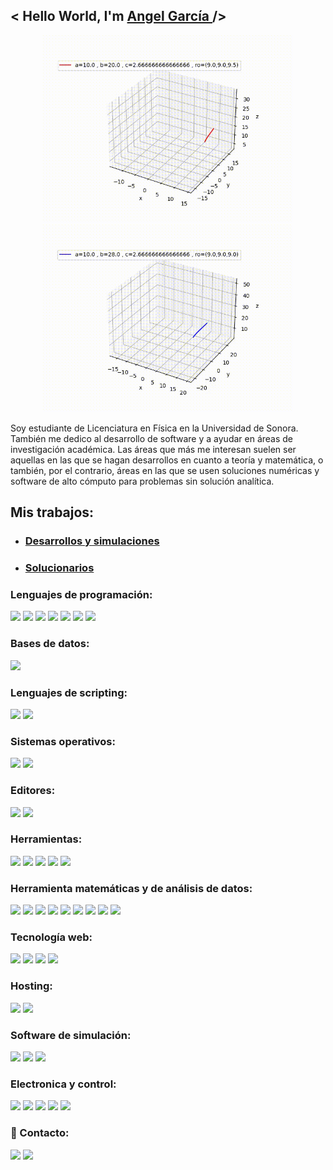 <h2> < Hello World, I'm <a href="https://github.com/newproyects" target="_blank"> Angel García </a> /> </h2>

<div id="header" align="center">
  <img src=https://github.com/newproyects/newproyects/blob/main/lorenz.gif width="400"/>
  <img src=https://github.com/newproyects/newproyects/blob/main/lorenz2.gif width="400"/>
</div>
  
Soy estudiante de Licenciatura en Física en la Universidad de Sonora. También me dedico al desarrollo de software y a ayudar en áreas de investigación académica. Las áreas que más me interesan suelen ser aquellas en las que se hagan desarrollos en cuanto a teoría y matemática, o también, por el contrario, áreas en las que se usen soluciones numéricas y software de alto cómputo para problemas sin solución analítica.

<!--![Lorenz](https://github.com/newproyects/newproyects/blob/main/lorenz.gif)-->
<!--![Lorenz2](https://github.com/newproyects/newproyects/blob/main/lorenz2.gif)-->

## Mis trabajos:

- ### [Desarrollos y simulaciones](https://github.com/newproyects/DesarrolloSimulacion)
- ### [Solucionarios](https://github.com/newproyects/Solucionarios)

### Lenguajes de programación:
<!---![Assembler](https://img.shields.io/badge/assemblerx86-%3776AB.svg?style=for-the-badge&logoColor=white&color=000000)--->
[<img src="https://img.shields.io/badge/assemblerx86-%3776AB.svg?style=for-the-badge&logoColor=white&color=000000" />](https://www.cs.virginia.edu/~evans/cs216/guides/x86.html)
[<img src="https://img.shields.io/badge/c-%3776AB.svg?style=for-the-badge&logo=c&logoColor=white&color=A8B9CC" />](https://www.cprogramming.com/)
[<img src="https://img.shields.io/badge/c++-%3776AB.svg?style=for-the-badge&logo=cplusplus&logoColor=white&color=00599C" />](https://isocpp.org/)
[<img src="https://img.shields.io/badge/python-%3776AB.svg?style=for-the-badge&logo=python&logoColor=white&color=3776AB" />](https://www.python.org/)
[<img src="https://img.shields.io/badge/javscript-%F7DF1E.svg?style=for-the-badge&logo=javascript&logoColor=black&color=F7DF1E" />](https://developer.mozilla.org/es/docs/Web/JavaScript)
[<img src="https://img.shields.io/badge/java-%7396.svg?style=for-the-badge&logo=java&logoColor=white&color=007396" />](https://www.java.com/es/)
[<img src="https://img.shields.io/badge/fortran-%7396.svg?style=for-the-badge&logo=fortran&logoColor=white&color=734F96" />](https://fortran-lang.org/es/index)

### Bases de datos:
[<img src="https://img.shields.io/badge/mysql-%4479A1.svg?style=for-the-badge&logo=mysql&logoColor=white&color=4479A1" />](https://www.mysql.com)

### Lenguajes de scripting:
[<img src="https://img.shields.io/badge/bash-%3776AB.svg?style=for-the-badge&logo=gnubash&logoColor=white&color=000000" />](https://www.gnu.org/software/bash/)
[<img src="https://img.shields.io/badge/zsh-%3776AB.svg?style=for-the-badge&logo=gnometerminal&logoColor=white&color=19519B" />](https://www.zsh.org/)

### Sistemas operativos:
[<img src="https://img.shields.io/badge/linux-%FCC624.svg?style=for-the-badge&logo=linux&logoColor=black&color=FCC624" />](https://www.linux.org/)
[<img src="https://img.shields.io/badge/debian-%FCC624.svg?style=for-the-badge&logo=debian&logoColor=white&color=A81D33" />](https://www.debian.org/index.es.html)

### Editores:
[<img src="https://img.shields.io/badge/emacs-%FCC624.svg?style=for-the-badge&logo=gnuemacs&logoColor=white&color=7F5AB6" />](https://www.gnu.org/software/emacs/)
[<img src="https://img.shields.io/badge/vim-%FCC624.svg?style=for-the-badge&logo=vim&logoColor=white&color=019733" />](https://www.vim.org/)

### Herramientas:
[<img src="https://img.shields.io/badge/git-%FCC624.svg?style=for-the-badge&logo=git&logoColor=white&color=F05032" />](https://git-scm.com/)
[<img src="https://img.shields.io/badge/slurm-%FCC624.svg?style=for-the-badge&logoColor=white&color=4479A1" />](https://slurm.schedmd.com/documentation.html)
[<img src="https://img.shields.io/badge/jupyter-%FCC624.svg?style=for-the-badge&logo=jupyter&logoColor=white&color=F37626" />](https://jupyter.org/)
[<img src="https://img.shields.io/badge/latex-%FCC624.svg?style=for-the-badge&logo=latex&logoColor=white&color=008080" />](https://www.latex-project.org/)
[<img src="https://img.shields.io/badge/gnuplot-%7396.svg?style=for-the-badge&logoColor=white&color=734F96" />](http://www.gnuplot.info/)

### Herramienta matemáticas y de análisis de datos:
[<img src="https://img.shields.io/badge/sympy-%3776AB.svg?style=for-the-badge&logo=sympy&logoColor=white&color=3B5526" />](https://www.sympy.org/en/index.html)
[<img src="https://img.shields.io/badge/scipy-%3776AB.svg?style=for-the-badge&logo=scipy&logoColor=white&color=8CAAE6" />](https://scipy.org/)
[<img src="https://img.shields.io/badge/pandas-%3776AB.svg?style=for-the-badge&logo=pandas&logoColor=white&color=150458" />](https://pandas.pydata.org/)
[<img src="https://img.shields.io/badge/numpy-%3776AB.svg?style=for-the-badge&logo=numpy&logoColor=white&color=013243" />](https://numpy.org/)
[<img src="https://img.shields.io/badge/pytorch-%3776AB.svg?style=for-the-badge&logo=pytorch&logoColor=white&color=EE4C2C" />](https://pytorch.org/)
[<img src="https://img.shields.io/badge/tensorflow-%3776AB.svg?style=for-the-badge&logo=tensorflow&logoColor=white&color=FF6F00" />](https://www.tensorflow.org/?hl=es-419)
[<img src="https://img.shields.io/badge/keras-%3776AB.svg?style=for-the-badge&logo=keras&logoColor=white&color=D00000" />](https://keras.io/)
[<img src="https://img.shields.io/badge/scikitlearn-%3776AB.svg?style=for-the-badge&logo=scikitlearn&logoColor=white&color=F7931E" />](https://scikit-learn.org/stable/)
[<img src="https://img.shields.io/badge/seaborn-%1572B6.svg?style=for-the-badge&logoColor=white&color=1572B6" />](https://seaborn.pydata.org/)

### Tecnología web:
[<img src="https://img.shields.io/badge/html5-%3776AB.svg?style=for-the-badge&logo=html5&logoColor=white&color=E34F26" />](https://developer.mozilla.org/en-US/docs/Web/HTML)
[<img src="https://img.shields.io/badge/css3-%1572B6.svg?style=for-the-badge&logo=css3&logoColor=white&color=1572B6" />](https://developer.mozilla.org/es/docs/Web/CSS)
[<img src="https://img.shields.io/badge/nodejs-%3776AB.svg?style=for-the-badge&logo=nodedotjs&logoColor=white&color=339933" />](https://nodejs.org/en)
[<img src="https://img.shields.io/badge/angular-%3776AB.svg?style=for-the-badge&logo=angular&logoColor=white&color=DD0031" />](https://angular.io/)

### Hosting:
[<img src="https://img.shields.io/badge/githubpages-%FCC624.svg?style=for-the-badge&logo=github&logoColor=whitehite&color=181717" />](https://pages.github.com/)
[<img src="https://img.shields.io/badge/firebase-%FCC624.svg?style=for-the-badge&logo=firebase&logoColor=black&color=FFCA28" />](https://firebase.google.com/?hl=es)

### Software de simulación:
[<img src="https://img.shields.io/badge/gaussian-%3776AB.svg?style=for-the-badge&logoColor=white&color=D00000" />](https://gaussian.com/)
[<img src="https://img.shields.io/badge/geant4-%FCC624.svg?style=for-the-badge&logoColor=white&color=013243" />](https://geant4.web.cern.ch/)
[<img src="https://img.shields.io/badge/gadget4-%FCC624.svg?style=for-the-badge&logoColor=white&color=7F5AB6" />](https://wwwmpa.mpa-garching.mpg.de/gadget4/)

### Electronica y control:
[<img src="https://img.shields.io/badge/pic-%3776AB.svg?style=for-the-badge&logo=c&logoColor=white&color=A8B9CC" />](https://www.microchip.com/en-us/products/microcontrollers-and-microprocessors)
[<img src="https://img.shields.io/badge/arduino-%FCC624.svg?style=for-the-badge&logo=arduino&logoColor=white&color=00979D" />](https://www.arduino.cc/)
[<img src="https://img.shields.io/badge/raspberrypi-%FCC624.svg?style=for-the-badge&logo=raspberrypi&logoColor=white&color=A22846" />](https://www.raspberrypi.com/)
[<img src="https://img.shields.io/badge/micropython-%FCC624.svg?style=for-the-badge&logo=micropython&logoColor=white&color=2B2728" />](https://micropython.org/)
[<img src="https://img.shields.io/badge/plc-%FCC624.svg?style=for-the-badge&logo=siemens&logoColor=white&color=009999" />](https://www.siemens.com/mx/es/productos/automatizacion/systems/industrial/plc.html)

### 🔗 Contacto:
[<img src = "https://img.shields.io/badge/angel_legarcia-%181717.svg?&style=for-the-badge&logo=instagram&logoColor=white&color=E4405F">](https://www.instagram.com/angel_legarcia/)
[<img src="https://img.shields.io/badge/angelgarcia-%230077B5.svg?&style=for-the-badge&logo=linkedin&logoColor=white" />](https://linkedin.com/in/angel-fernando-garc%C3%ADa-n%C3%BA%C3%B1ez-a08aa1275/)
